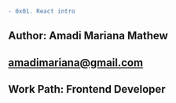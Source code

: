``` diff
- 0x01. React intro

```
## Author: Amadi Mariana Mathew
## amadimariana@gmail.com
## Work Path: Frontend Developer
